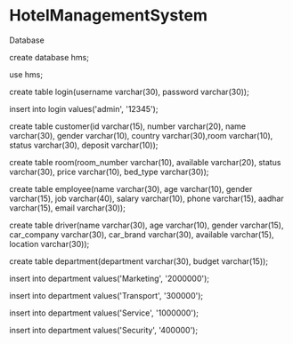 # HotelManagementSystem

Database 

create database hms;

use hms;

create table login(username varchar(30), password varchar(30));

insert into login values('admin', '12345');

create table customer(id varchar(15), number varchar(20), name varchar(30), gender varchar(10), country varchar(30),room varchar(10), status varchar(30), deposit varchar(10));

create table room(room_number varchar(10), available varchar(20), status varchar(30), price varchar(10), bed_type varchar(30));

create table employee(name varchar(30), age varchar(10), gender varchar(15), job varchar(40), salary varchar(10), phone varchar(15), aadhar varchar(15), email varchar(30));

create table driver(name varchar(30), age varchar(10), gender varchar(15), car_company varchar(30), car_brand varchar(30), available varchar(15), location varchar(30));

create table department(department varchar(30), budget varchar(15));

insert into department values('Marketing', '2000000');

insert into department values('Transport', '300000');

insert into department values('Service', '1000000');

insert into department values('Security', '400000');
